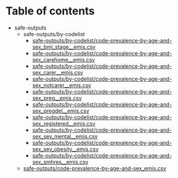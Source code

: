 # Table of contents

* safe-outputs
  * safe-outputs/by-codelist
    * [safe-outputs/by-codelist/code-prevalence-by-age-and-sex_bmi_stage__emis.csv](safe-outputs/by-codelist/code-prevalence-by-age-and-sex_bmi_stage__emis.csv)
    * [safe-outputs/by-codelist/code-prevalence-by-age-and-sex_carehome__emis.csv](safe-outputs/by-codelist/code-prevalence-by-age-and-sex_carehome__emis.csv)
    * [safe-outputs/by-codelist/code-prevalence-by-age-and-sex_carer__emis.csv](safe-outputs/by-codelist/code-prevalence-by-age-and-sex_carer__emis.csv)
    * [safe-outputs/by-codelist/code-prevalence-by-age-and-sex_notcarer__emis.csv](safe-outputs/by-codelist/code-prevalence-by-age-and-sex_notcarer__emis.csv)
    * [safe-outputs/by-codelist/code-prevalence-by-age-and-sex_preg__emis.csv](safe-outputs/by-codelist/code-prevalence-by-age-and-sex_preg__emis.csv)
    * [safe-outputs/by-codelist/code-prevalence-by-age-and-sex_pregdel__emis.csv](safe-outputs/by-codelist/code-prevalence-by-age-and-sex_pregdel__emis.csv)
    * [safe-outputs/by-codelist/code-prevalence-by-age-and-sex_registered__emis.csv](safe-outputs/by-codelist/code-prevalence-by-age-and-sex_registered__emis.csv)
    * [safe-outputs/by-codelist/code-prevalence-by-age-and-sex_sev_mental__emis.csv](safe-outputs/by-codelist/code-prevalence-by-age-and-sex_sev_mental__emis.csv)
    * [safe-outputs/by-codelist/code-prevalence-by-age-and-sex_sev_obesity__emis.csv](safe-outputs/by-codelist/code-prevalence-by-age-and-sex_sev_obesity__emis.csv)
    * [safe-outputs/by-codelist/code-prevalence-by-age-and-sex_smhres__emis.csv](safe-outputs/by-codelist/code-prevalence-by-age-and-sex_smhres__emis.csv)
  * [safe-outputs/code-prevalence-by-age-and-sex_emis.csv](safe-outputs/code-prevalence-by-age-and-sex_emis.csv)